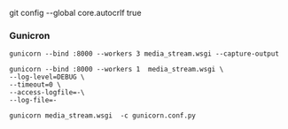 git config --global core.autocrlf true


### Gunicron
```
gunicorn --bind :8000 --workers 3 media_stream.wsgi --capture-output

gunicorn --bind :8000 --workers 1  media_stream.wsgi \
--log-level=DEBUG \
--timeout=0 \
--access-logfile=-\
--log-file=-

gunicorn media_stream.wsgi  -c gunicorn.conf.py
```